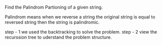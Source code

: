 Find the Palindrom Partioning of a given string.

Palindrom means when we reverse a string the original string is equal to reversed string then the string is palindromic.

step - 1
    we used the backtracking to solve the problem.
step - 2
    view the recurssion tree to uderstand the problem structure.
